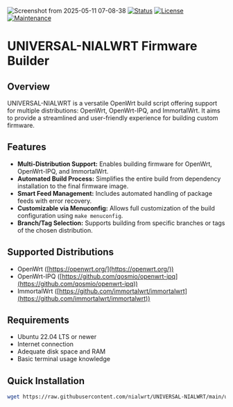 ![Screenshot from 2025-05-11 07-08-38](https://github.com/user-attachments/assets/a2609ec0-e390-4090-98ec-73cac5060836)
[![Status](https://img.shields.io/badge/Status-Stable-green.svg)](https://github.com/nialwrt/UNIVERSAL-NIALWRT)
[![License](https://img.shields.io/badge/License-GPLv2-blue.svg)](https://www.gnu.org/licenses/old-licenses/gpl-2.0.html)
[![Maintenance](https://img.shields.io/badge/Maintained-Yes-brightgreen.svg)](https://github.com/nialwrt/UNIVERSAL-NIALWRT)
# UNIVERSAL-NIALWRT Firmware Builder

## Overview
UNIVERSAL-NIALWRT is a versatile OpenWrt build script offering support for multiple distributions: OpenWrt, OpenWrt-IPQ, and ImmortalWrt. It aims to provide a streamlined and user-friendly experience for building custom firmware.

## Features
* **Multi-Distribution Support:** Enables building firmware for OpenWrt, OpenWrt-IPQ, and ImmortalWrt.
* **Automated Build Process:** Simplifies the entire build from dependency installation to the final firmware image.
* **Smart Feed Management:** Includes automated handling of package feeds with error recovery.
* **Customizable via Menuconfig:** Allows full customization of the build configuration using `make menuconfig`.
* **Branch/Tag Selection:** Supports building from specific branches or tags of the chosen distribution.

## Supported Distributions
* OpenWrt ([https://openwrt.org/](https://openwrt.org/))
* OpenWrt-IPQ ([https://github.com/qosmio/openwrt-ipq](https://github.com/qosmio/openwrt-ipq))
* ImmortalWrt ([https://github.com/immortalwrt/immortalwrt](https://github.com/immortalwrt/immortalwrt))

## Requirements
* Ubuntu 22.04 LTS or newer
* Internet connection
* Adequate disk space and RAM
* Basic terminal usage knowledge

## Quick Installation
```bash
wget https://raw.githubusercontent.com/nialwrt/UNIVERSAL-NIALWRT/main/universal-nialwrt.sh && chmod +x universal-nialwrt.sh && ./universal-nialwrt.sh
